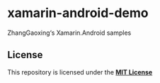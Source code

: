 # xamarin-android-demo
ZhangGaoxing‘s Xamarin.Android samples

## License
This repository is licensed under the [__MIT License__](https://github.com/ZhangGaoxing/xamarin-android-demo/blob/master/LICENSE)
